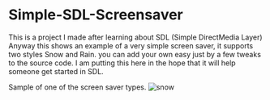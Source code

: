 # Simple-SDL-Screensaver

This is a project I made after learning about SDL (Simple DirectMedia Layer)
Anyway this shows an example of a very simple screen saver, it supports two styles Snow and Rain. you can add your own easy just by a few tweaks to the source code. I am putting this here in the hope that it will help someone get started in SDL.

Sample of one of the screen saver types.
![snow](https://user-images.githubusercontent.com/17520035/110379150-59f58880-804e-11eb-8137-fc30bd3bd627.png)

